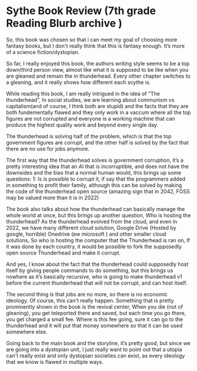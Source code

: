 # Sythe Book Review (7th grade Reading Blurb archive )

So, this book was chosen so that i can meet my goal of choosing more fantasy
books, but I don't really think that this is fantasy enough. It’s more of a
science fiction/dystopian.

So far, I really enjoyed this book, the authors writing style seems to be a top
down/third person view, almost like what it is supposed to be like when you are
gleaned and remain the in thunderhead. Every other chapter switches to a
gleaning, and it really shows how different each scythe is.

While reading this book, I am really intrigued in the idea of “The thunderhead”,
In social studies, we are learning about communism vs capitalism(and of course,
I think both are stupid) and the facts that they are both fundementally flawed
and they only work in a vaccum where all the top figures are not corrupted and
everyone is a working machine that can produce the highest quality work and
beyond every single day.

The thunderhead is solving half of the problem, which is that the top government
figures are corrupt, and the other half is solved by the fact that there are no
use for jobs anymore.

The first way that the thunderhead solves is government corruption, it’s a
pretty interesting idea that an AI that is incorruptible, and does not have the
downsides and the bias that a normal human would, this brings up some questions:
1: Is is possible to corrupt it, if say that the programmers added in something
to profit their family, although this can be solved by making the code of the
thunderhead open source (amazing sign that in 2042, FOSS may be valued more than
it is in 2022)

The book also talks about how the thunderhead can basically manage the whole
world at once, but this brings up another question, Who is hosting the
thunderhead? As the thunderhead evolved from the cloud, and even in 2022, we
have many different cloud solution, Google Drive (Hosted by google, horrible)
Onedrive (ew microsoft ) and other smaller cloud solutions, So who is hosting
the computer that the Thunderhead is ran on, If it was done by each country, it
would be possible to fork the supposedly open source Thunderhead and make it
corrupt.

And yes, I know about the fact that the thunderhead could supposedly host itself
by giving people commands to do something, but this brings us nowhere as it’s
basically recursive, who is going to make thunderhead v1 before the current
thunderhead that will not be corrupt, and can host itself.

The second thing is that jobs are no more, so there is no economic ideology. Of
course, this can't really happen. Something that is pretty prominently shown in
the book is the revival center, When you die (not of gleaning), you get
teleported there and saved, but each time you go there, you get charged a small
fee. Where is this fee going, sure it can go to the thunderhead and it will put
that money somewhere so that it can be used somewhere else.

Going back to the main book and the storyline, it’s pretty good, but since we
are going into a dystopian unit, I just really want to point out that a utopia
can't really exist and only dystopian societies can exist, as every ideology
that we know is flawed in multiple ways.
